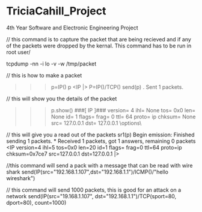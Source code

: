 # TriciaCahill_Project
4th Year Software and Electronic Engineering Project

// this command is to capture the packet that are being recieved and if any of the packets were dropped by the kernal. This command has to be run in root user/

tcpdump -nn -i lo -v -w /tmp/packet

// this is how to make a packet
>>> p=IP()
>>> p
<IP  |>
>>> P=IP()/TCP()
>>> send(p)
.
Sent 1 packets.

// this will show you the details of the packet
>>> p.show()
###[ IP ]### 
  version= 4
  ihl= None
  tos= 0x0
  len= None
  id= 1
  flags= 
  frag= 0
  ttl= 64
  proto= ip
  chksum= None
  src= 127.0.0.1
  dst= 127.0.0.1
  \options\



// this will give you a read out of the packets
sr1(p)
Begin emission:
Finished sending 1 packets.
*
Received 1 packets, got 1 answers, remaining 0 packets
<IP  version=4 ihl=5 tos=0x0 len=20 id=1 flags= frag=0 ttl=64 proto=ip chksum=0x7ce7 src=127.0.0.1 dst=127.0.0.1 |>


//this command will send a pack with a message that can be read with wire shark
send(IP(src="192.168.1.107",dst="192.168.1.1")/ICMP()/"hello wireshark")


// this command will send 1000 packets, this is good for an attack on a network
send(IP(src="19.168.1.107", dst="192.168.1.1")/TCP(sport=80, dport=80), count=1000)

